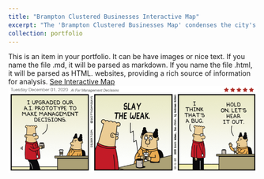 ```yaml
---
title: "Brampton Clustered Businesses Interactive Map"
excerpt: "The 'Brampton Clustered Businesses Map' condenses the city's commercial directory into an interactive map using Python, highlighting proximity and details with a click<br/><img src='/images/500x300.png'>"
collection: portfolio
---
```


This is an item in your portfolio. It can be have images or nice text. If you name the file .md, it will be parsed as markdown. If you name the file .html, it will be parsed as HTML. websites, providing a rich source of information for analysis. 
[See Interactive Map](portfolio/brampton_business_map.html "View the Interactive Map")
![dilbert](images/dilbert.png)

